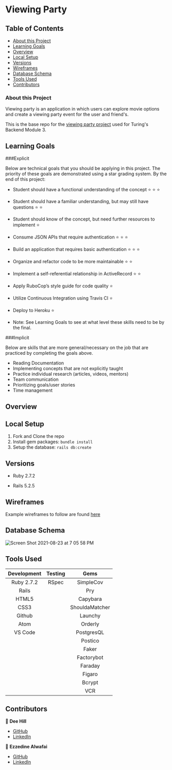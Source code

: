 # Viewing Party

## Table of Contents

- [About this Project](#about-this-project)
- [Learning Goals](#learning-goals)
- [Overview](#overview)
- [Local Setup](#local-setup)
- [Versions](#versions)
- [Wireframes](#wireframes)
- [Database Schema](#database-schema)
- [Tools Used](#tools-used)
- [Contributors](#contributors)

### About this Project

Viewing party is an application in which users can explore movie options and create a viewing party event for the user and friend's.

This is the base repo for the [viewing party project](https://backend.turing.io/module3/projects/viewing_party) used for Turing's Backend Module 3.

## Learning Goals

###Explicit

Below are technical goals that you should be applying in this project.
The priority of these goals are demonstrated using a star grading system.
By the end of this project:

- Student should have a functional understanding of the concept ⭐ ⭐ ⭐
- Student should have a familiar understanding, but may still have questions ⭐ ⭐
- Student should know of the concept, but need further resources to implement ⭐

- Consume JSON APIs that require authentication ⭐ ⭐ ⭐
- Build an application that requires basic authentication ⭐ ⭐ ⭐
- Organize and refactor code to be more maintainable ⭐ ⭐
- Implement a self-referential relationship in ActiveRecord ⭐ ⭐
- Apply RuboCop’s style guide for code quality ⭐
- Utilize Continuous Integration using Travis CI ⭐
- Deploy to Heroku ⭐
- Note: See Learning Goals to see at what level these skills need to be by the final.

###Implicit

Below are skills that are more general/necessary on the job that are practiced by completing the goals above.

- Reading Documentation
- Implementing concepts that are not explicitly taught
- Practice individual research (articles, videos, mentors)
- Team communication
- Prioritizing goals/user stories
- Time management

## Overview

## Local Setup

1. Fork and Clone the repo
2. Install gem packages: `bundle install`
3. Setup the database: `rails db:create`

## Versions

- Ruby 2.7.2

- Rails 5.2.5

## Wireframes
Example wireframes to follow are found [here](https://backend.turing.io/module3/projects/viewing_party/wireframes)

## Database Schema
![Screen Shot 2021-08-23 at 7 05 58 PM](https://user-images.githubusercontent.com/77654906/131545833-83efa764-018f-4e9b-9a94-4f67c226d094.png)

## Tools Used

| Development | Testing       | Gems          |
|   :----:    |    :----:     |    :----:     |
| Ruby 2.7.2  | RSpec         | SimpleCov     |
| Rails       |               | Pry           |
| HTML5       |               | Capybara      |
| CSS3        |               | ShouldaMatcher|
| Github      |               | Launchy       |
| Atom        |               | Orderly       |
| VS Code     |               | PostgresQL    |
|             |               | Postico       |
|             |               | Faker         |
|             |               | Factorybot    |
|             |               | Faraday       |
|             |               | Figaro        |
|             |               | Bcrypt        |
|             |               | VCR           |

## Contributors

👤  **Dee Hill**
- [GitHub](https://github.com/deebot10)
- [LinkedIn](https://www.linkedin.com/in/dee-hill/)

👤  **Ezzedine Alwafai**
- [GitHub](https://github.com/ealwafai)
- [LinkedIn](https://www.linkedin.com/in/ezzedine-alwafai/)
